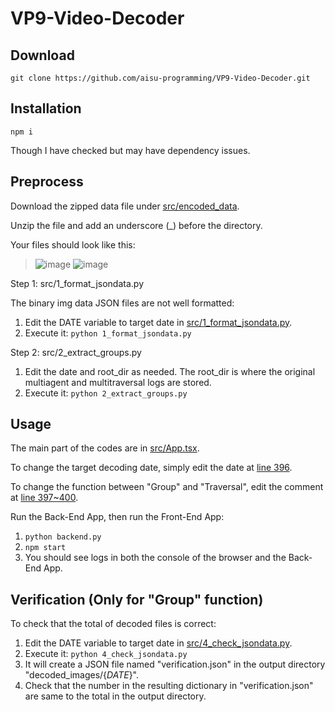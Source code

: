 # VP9-Video-Decoder

## Download
`git clone https://github.com/aisu-programming/VP9-Video-Decoder.git`

## Installation
`npm i`

Though I have checked but may have dependency issues.

## Preprocess
Download the zipped data file under [src/encoded_data](https://github.com/aisu-programming/VP9-Video-Decoder/tree/master/src/encoded_data).

Unzip the file and add an underscore (_) before the directory.

Your files should look like this:
> ![image](https://github.com/aisu-programming/VP9-Video-Decoder/assets/66176726/abcabbe9-7e91-431c-b9f1-391166a4470c)
> ![image](https://github.com/aisu-programming/VP9-Video-Decoder/assets/66176726/2d705469-7d9e-4756-9d37-9c9f77b767ea)

Step 1: src/1_format_jsondata.py

The binary img data JSON files are not well formatted:
1. Edit the DATE variable to target date in [src/1_format_jsondata.py](https://github.com/aisu-programming/VP9-Video-Decoder/blob/master/1_format_jsondata.py#L1).
2. Execute it: `python 1_format_jsondata.py`

Step 2: src/2_extract_groups.py
1. Edit the date and root_dir as needed. The root_dir is where the original multiagent and multitraversal logs are stored.
2. Execute it: `python 2_extract_groups.py`

## Usage
The main part of the codes are in [src/App.tsx](https://github.com/aisu-programming/VP9-Video-Decoder/blob/master/src/App.tsx).

To change the target decoding date, simply edit the date at [line 396](https://github.com/aisu-programming/VP9-Video-Decoder/blob/master/src/App.tsx#L396).

To change the function between "Group" and "Traversal", edit the comment at [line 397~400](https://github.com/aisu-programming/VP9-Video-Decoder/blob/master/src/App.tsx#L397:400).

Run the Back-End App, then run the Front-End App:
1. `python backend.py`
2. `npm start`
3. You should see logs in both the console of the browser and the Back-End App.

## Verification (Only for "Group" function)
To check that the total of decoded files is correct:
1. Edit the DATE variable to target date in [src/4_check_jsondata.py](https://github.com/aisu-programming/VP9-Video-Decoder/blob/master/4_check_jsondata.py#L1).
2. Execute it: `python 4_check_jsondata.py`
3. It will create a JSON file named "verification.json" in the output directory "decoded_images/{_DATE_}".
4. Check that the number in the resulting dictionary in "verification.json" are same to the total in the output directory.
